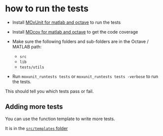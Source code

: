 # how to run the tests

-   Install [MOxUnit for matlab and octave](https://github.com/MOxUnit/MOxUnit)
    to run the tests

-   Install [MOcov for matlab and octave](https://github.com/MOcov/MOcov) to get
    the code coverage

-   Make sure the following folders and sub-folders are in the Octave / MATLAB
    path:

    -   `src`
    -   `lib`
    -   `tests/utils`

-   Run `moxunit_runtests tests` or `moxunit_runtests tests -verbose` to run the
    tests.

This should tell you which tests pass or fail.

## Adding more tests

You can use the function template to write more tests.

It is in the [`src/templates` folder](../src/templates)

<!-- ## code coverage

A lot of what follows does not really work locally because of needing to add the right
folders to the path to get an accurate coverage.

The following command would give more info and will give you HTML output in a
`coverage_html` folder showing you which lines of code is or is not checked by
your test suite.

```matlab
success = moxunit_runtests('tests', ... % the path where the tests are
    '-verbose', ...
    '-with_coverage', ...
    '-cover', fullfile(pwd, 'src'), ... % the path of the code whose coverage we want to estimate
    '-cover_xml_file','coverage.xml', ...
    '-cover_html_dir','coverage_html');
```

This will return a clear underestimation of the code coverage as the the code in
dependencies in the `lib` folder are also included in this report.

If you want to get a slightly more accurate estimate you should run the
following.

I have not been able to find a way to exclude certain files without breaking
some tests.

```matlab
coverage = mocov( ...
    '-expression', "moxunit_runtests('test')", ...
    '-verbose', ...
    '-cover', fullfile(pwd, 'src'), ...
    '-cover_exclude', '*jsonread.m', ...
    '-cover_exclude', '*json*code.m', ...
    '-cover_exclude', '*Contents.m', ...
    '-cover_exclude', '*report.m', ...
    '-cover_exclude', '*layout.m', ...
    '-cover_exclude', '*query.m', ...
    '-cover_exclude', '*private*', ...
    '-cover_exclude', '*util*', ...
    '-cover_exclude', '*Tests*', ...
    '-cover_exclude', '*tests*', ...
    '-cover_exclude', '*test_*', ...
    '-cover_xml_file','coverage.xml', ...
    '-cover_html_dir','coverage_html')
``` -->

